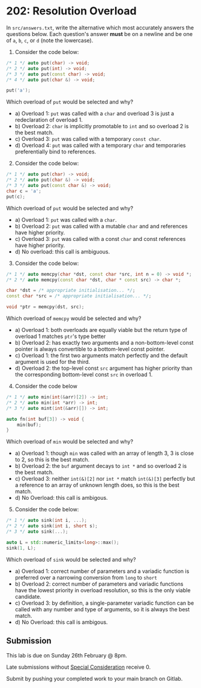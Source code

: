 # 202: Resolution Overload

In `src/answers.txt`, write the alternative which most accurately answers the questions below. Each question's answer **must** be on a newline and be one of `a`, `b`, `c`, or `d` (note the lowercase).

1. Consider the code below:
```cpp
/* 1 */ auto put(char) -> void;
/* 2 */ auto put(int) -> void;
/* 3 */ auto put(const char) -> void;
/* 4 */ auto put(char &) -> void;

put('a');
```
Which overload of `put` would be selected and why?
- a) Overload 1: `put` was called with a `char` and overload 3 is just a redeclaration of overload 1.
- b) Overload 2: `char` is implicitly promotable to `int` and so overload 2 is the best match.
- c) Overload 3: `put` was called with a temporary `const char`.
- d) Overload 4: `put` was called with a temporary `char` and temporaries preferentially bind to references.


2. Consider the code below:
```cpp
/* 1 */ auto put(char) -> void;
/* 2 */ auto put(char &) -> void;
/* 3 */ auto put(const char &) -> void;
char c = 'a';
put(c);
```
Which overload of `put` would be selected and why?
- a) Overload 1: `put` was called with a `char`.
- b) Overload 2: `put` was called with a mutable `char` and and references have higher priority.
- c) Overload 3: `put` was called with a const `char` and const references have higher priority.
- d) No overload: this call is ambiguous.


3. Consider the code below:
```cpp
/* 1 */ auto memcpy(char *dst, const char *src, int n = 0) -> void *;
/* 2 */ auto memcpy(const char *dst, char * const src) -> char *;

char *dst = /* appropriate initialisation... */;
const char *src = /* appropriate initialisation... */;

void *ptr = memcpy(dst, src);
```
Which overload of `memcpy` would be selected and why?
- a) Overload 1: both overloads are equally viable but the return type of overload 1 matches `ptr`'s type better
- b) Overload 2: has exactly two arguments and a non-bottom-level const pointer is always convertible to a bottom-level const pointer.
- c) Overload 1: the first two arguments match perfectly and the default argument is used for the third.
- d) Overload 2: the top-level const `src` argument has higher priority than the corresponding bottom-level const `src` in overload 1.


4. Consider the code below
```cpp
/* 1 */ auto min(int(&arr)[2]) -> int;
/* 2 */ auto min(int *arr) -> int;
/* 3 */ auto mint(int(&arr)[]) -> int;

auto fn(int buf[3]) -> void {
    min(buf);
}
```
Which overload of `min` would be selected and why?
- a) Overload 1: though `min` was called with an array of length 3, 3 is close to 2, so this is the best match.
- b) Overload 2: the `buf` argument decays to `int *` and so overload 2 is the best match.
- c) Overload 3: neither `int(&)[2]` nor `int *` match `int(&)[3]` perfectly but a reference to an array of unknown length does, so this is the best match.
- d) No Overload: this call is ambigous.


5. Consider the code below:
```cpp
/* 1 */ auto sink(int i, ...);
/* 2 */ auto sink(int i, short s);
/* 3 */ auto sink(...);

auto L = std::numeric_limits<long>::max();
sink(1, L);
```
Which overload of `sink` would be selected and why?
- a) Overload 1: correct number of parameters and a variadic function is preferred over a narrowing conversion from `long` to `short`
- b) Overload 2: correct number of parameters and variadic functions have the lowest priority in overload resolution, so this is the only viable candidate.
- c) Overload 3: by definition, a single-parameter variadic function can be called with any number and type of arguments, so it is always the best match.
- d) No Overload: this call is ambigous.

## Submission

This lab is due on Sunday 26th February @ 8pm.

Late submissions without [Special Consideration](https://www.student.unsw.edu.au/special-consideration) receive 0.

Submit by pushing your completed work to your main branch on Gitlab.